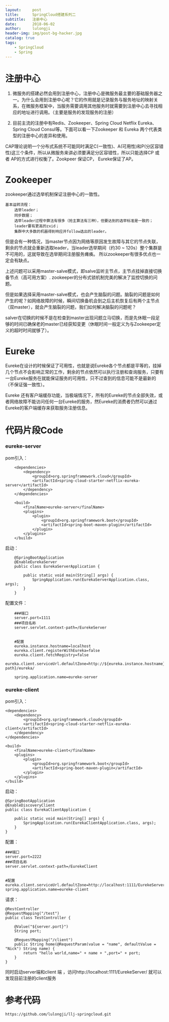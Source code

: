 ```yaml
---
layout:     post
title:      SpringCloud搭建系列二
subtitle:   注册中心
date:       2018-06-02
author:     lulongji
header-img: img/post-bg-hacker.jpg
catalog: true
tags:
    - SpringCloud
    - Spring
---
```



# 注册中心

1. 微服务的搭建必然会用到注册中心，注册中心是微服务最主要的基础服务器之一。为什么会用到注册中心呢？它的作用就是记录服务与服务地址的映射关系，在微服务框架中，当服务需要调用其他服务时就需要到注册中心去寻找相应的地址进行调用。（主要是服务的发现服务的注册）

2. 目前主流的注册中有Redis、Zookeeper、Spring Cloud Netflix Eureka、Spring Cloud Consul等。下面可以看一下Zookeeper 和 Eureka 两个代表类型的注册中心的差异和使用。

CAP理论说明一个分布式系统不可能同时满足C(一致性)、A(可用性)和P(分区容错性)这三个条件，所以从微服务来讲必须要满足分区容错性，所以只能选择CP 或者 AP的方式进行权衡了。Zookpeer 保证CP， Eureke保证了AP。

# Zookeeper

zookeeper通过选举机制保证注册中心的一致性。

    基本运转流程：
        选举leader；
        同步数据；
        选举leader过程中算法有很多（抢主算法有三种），但要达到的选举标准是一致的；
        leader要有更高的zxid；
        集群中大多数的机器得到响应并follow选出的leader。

但是会有一种情况，当master节点因为网络等原因发生故障与其它的节点失联，剩余的节点就会重新选取leader，当leader选举期间（约30 ~ 120s）整个集群是不可用的，这就导致在选举期间注册服务瘫痪。
所以zookeeper有很多优点也一定会有缺点。

上述问题可以采用master-salve模式，即salve监听主节点，主节点挂掉直接切换备节点（高可用方案）.
zookeeper的分布式锁机制完美的解决了监控切换的问题。


但是如果选择采用master-salve模式，也会产生脑裂的问题。脑裂的问题是如何产生的呢？如网络故障的时候，瞬间切换备机会到之后主机恢复后有两个主节点（双master），就会产生脑裂的问题，我们如何解决脑裂的问题呢？

salver在切换的时候不是在检查到master出现问题立马切换，而是先休眠一段足够的时间已确保老的master已经获知变更（休眠时间一般定义为与Zookeeper定义的超时时间就够了）。


# Eureke 

Eureke在设计的时候保证了可用性，也就是说Eureke各个节点都是平等的，挂掉几个节点不会影响正常的工作，剩余的节点依然可以执行注册和查询服务，只要有一台Eureke服务在就能保证服务的可用性，只不过查到的信息可能不是最新的（不保证强一致性）。

Eureke 还有客户端缓存功能，当极端情况下，所有的Eureke的节点全部失效，或者网络故障不能访问任何一台Eureke的服务，然Eureke的消费者仍然可以通过Eureke的客户端缓存来获取服务注册信息。



# 代码片段Code

### eureke-server

pom引入：

        <dependencies>
            <dependency>
                <groupId>org.springframework.cloud</groupId>
                <artifactId>spring-cloud-starter-netflix-eureka-server</artifactId>
            </dependency>
        </dependencies>

        <build>
            <finalName>eureke-server</finalName>
            <plugins>
                <plugin>
                    <groupId>org.springframework.boot</groupId>
                    <artifactId>spring-boot-maven-plugin</artifactId>
                </plugin>
            </plugins>
        </build>

启动：

        @SpringBootApplication
        @EnableEurekaServer
        public class EurekaServerApplication {

            public static void main(String[] args) {
                SpringApplication.run(EurekaServerApplication.class, args);
            }
        }


配置文件：

        ###端口
        server.port=1111
        ###项目名称
        server.servlet.context-path=/EurekeServer


        #配置
        eureka.instance.hostname=localhost
        eureka.client.registerWithEureka=false
        eureka.client.fetchRegistry=false
        eureka.client.serviceUrl.defaultZone=http://${eureka.instance.hostname}:${server.port}/${server.servlet.context-path}/eureka/

        spring.application.name=eureke-server

### eureke-client

pom引入：

    <dependencies>
        <dependency>
            <groupId>org.springframework.cloud</groupId>
            <artifactId>spring-cloud-starter-netflix-eureka-client</artifactId>
        </dependency>
    </dependencies>

    <build>
        <finalName>eureke-client</finalName>
        <plugins>
            <plugin>
                <groupId>org.springframework.boot</groupId>
                <artifactId>spring-boot-maven-plugin</artifactId>
            </plugin>
        </plugins>
    </build>


启动：


    @SpringBootApplication
    @EnableDiscoveryClient
    public class EurekaClientApplication {

        public static void main(String[] args) {
            SpringApplication.run(EurekaClientApplication.class, args);
        }
    }

配置：

    ###端口
    server.port=2222
    ###项目名称
    server.servlet.context-path=/EurekeClient


    #配置
    eureka.client.serviceUrl.defaultZone=http://localhost:1111/EurekeServer/eureka/
    spring.application.name=eureke-client


请求：

    @RestController
    @RequestMapping("/test")
    public class TestController {

        @Value("${server.port}")
        String port;

        @RequestMapping("/client")
        public String home(@RequestParam(value = "name", defaultValue = "Nick") String name) {
            return "hello world,name=" + name + ",port=" + port;
        }
    }

同时启动server端和client 端 ，访问http://localhost:1111/EurekeServer/ 就可以发现目前注册的client服务


# 参考代码

```https://github.com/lulongji/llj-springcloud.git```
















